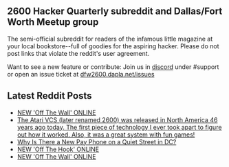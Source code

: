 ## 2600 Hacker Quarterly subreddit and Dallas/Fort Worth Meetup group
The semi-official subreddit for readers of the infamous little magazine at your local bookstore--full of goodies for the aspiring hacker. Please do not post links that violate the reddit's user agreement.

Want to see a new feature or contribute: 
Join us in [discord](https://dfw2600.dapla.net/chat) under #support or open an issue ticket at [dfw2600.dapla.net/issues](https://dfw2600.dapla.net/issues)

## Latest Reddit Posts
<!-- BLOG-POST-LIST:START -->
- [NEW 'Off The Wall' ONLINE](https://2600.com/wall/12-09-2023)
- [The Atari VCS (later renamed 2600) was released in North America 46 years ago today. The first piece of technology I ever took apart to figure out how it worked. Also, it was a great system with fun games!](https://www.reddit.com/r/2600/comments/16fyjf7/the_atari_vcs_later_renamed_2600_was_released_in/)
- [Why Is There a New Pay Phone on a Quiet Street in DC?](https://www.reddit.com/r/2600/comments/16efy82/why_is_there_a_new_pay_phone_on_a_quiet_street_in/)
- [NEW 'Off The Hook' ONLINE](https://2600.com/hook/06-09-2023)
- [NEW 'Off The Wall' ONLINE](https://2600.com/wall/05-09-2023)
<!-- BLOG-POST-LIST:END -->
